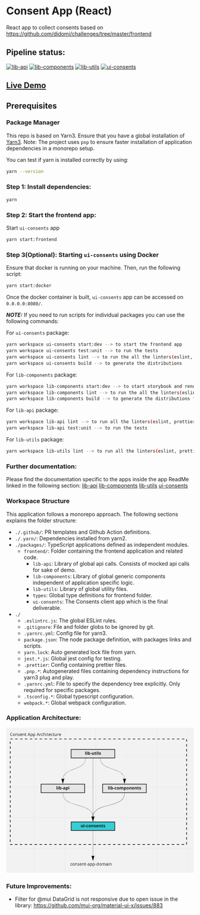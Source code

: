 # Consent App (React)

React app to collect consents based on https://github.com/didomi/challenges/tree/master/frontend

## Pipeline status:

[![lib-api](https://github.com/Akash-M/consent-application-react/actions/workflows/lib-api.yaml/badge.svg)](https://github.com/Akash-M/consent-application-react/actions/workflows/lib-api.yaml)
[![lib-components](https://github.com/Akash-M/consent-application-react/actions/workflows/lib-components.yaml/badge.svg)](https://github.com/Akash-M/consent-application-react/actions/workflows/lib-components.yaml)
[![lib-utils](https://github.com/Akash-M/consent-application-react/actions/workflows/lib-utils.yaml/badge.svg)](https://github.com/Akash-M/consent-application-react/actions/workflows/lib-utils.yaml)
[![ui-consents](https://github.com/Akash-M/consent-application-react/actions/workflows/ui-consents.yaml/badge.svg)](https://github.com/Akash-M/consent-application-react/actions/workflows/ui-consents.yaml)

## [Live Demo](https://akash-m.github.io/)

## Prerequisites

### Package Manager

This repo is based on Yarn3. Ensure that you have a global installation of
[Yarn3](https://yarnpkg.com/getting-started/install#global-install). Note: The project uses `pnp` to ensure faster
installation of application dependencies in a monorepo setup.

You can test if yarn is installed correctly by using:

```sh
yarn --version
```

### Step 1: Install dependencies:

```sh
yarn
```

### Step 2: Start the frontend app:

Start `ui-consents` app

```sh
yarn start:frontend
```

### Step 3(Optional): Starting `ui-consents` using Docker

Ensure that docker is running on your machine. Then, run the following script:

```sh
yarn start:docker
```

Once the docker container is built, `ui-consents` app can be accessed on `0.0.0.0:8080/`.

***NOTE:***
If you need to run scripts for individual packages you can use the following commands:

For `ui-consents` package:

```sh
yarn workspace ui-consents start:dev --> to start the frontend app
yarn workspace ui-consents test:unit --> to run the tests
yarn workspace ui-consents lint --> to run the all the linters(eslint, prettier, stylelint)
yarn workspace ui-consents build --> to generate the distributions 
```

For `lib-components` package:

```sh
yarn workspace lib-components start:dev --> to start storybook and render the custom components
yarn workspace lib-components lint --> to run the all the linters(eslint, prettier, stylelint)
yarn workspace lib-components build --> to generate the distributions for storybook
```

For `lib-api` package:

```sh
yarn workspace lib-api lint --> to run all the linters(eslint, prettier)
yarn workspace lib-api test:unit --> to run the tests
```

For `lib-utils` package:

```sh
yarn workspace lib-utils lint --> to run all the linters(eslint, prettier) 
```

### Further documentation:

Please find the documentation specific to the apps inside the app ReadMe linked in the following section:
[lib-api](packages/frontend/lib-api/README.md)
[lib-components](packages/frontend/lib-components/README.md)
[lib-utils](packages/frontend/lib-utils/README.md)
[ui-consents](packages/frontend/ui-consents/README.md)

### Workspace Structure

This application follows a monorepo approach. The following sections explains the folder structure:

- `./.github/`: PR templates and Github Action definitions.
- `./.yarn/`: Dependencies installed from yarn2.
- `./packages/`: TypeScript applications defined as independent modules.
    - `frontend/`: Folder containing the frontend application and related code.
        - `lib-api`: Library of global api calls. Consists of mocked api calls for sake of demo.
        - `lib-components`: Library of global generic components independent of application specific logic.
        - `lib-utils`: Library of global utility files.
        - `types`: Global type definitions for frontend folder.
        - `ui-consents`: The Consents client app which is the final deliverable.
- `./`
    - `.eslintrc.js`: The global ESLint rules.
    - `.gitignore`: File and folder globs to be ignored by git.
    - `.yarnrc.yml`: Config file for yarn3.
    - `package.json`: The node package definition, with packages links and scripts.
    - `yarn.lock`: Auto generated lock file from yarn.
    - `jest.*.js`: Global jest config for testing.
    - `.prettier`: Config containing prettier files.
    - `.pnp.*`: Autogenerated files containing dependency instructions for yarn3 plug and play.
    - `.yarnrc.yml`: File to specify the dependency tree explicitly. Only required for specific packages.
    - `.tsconfig.*`: Global typescript configuration.
    - `webpack.*`: Global webpack configuration.

### Application Architecture:

![img.png](img.png)

### Future Improvements:

- Filter for @mui DataGrid is not responsive due to open issue in the library:
  https://github.com/mui-org/material-ui-x/issues/883
